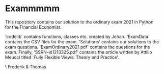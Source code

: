 # Exammmmm

This repository contains our solution to the ordinary exam 2021 in Python for the Financial Economist.

'codelib' contains functions, classes etc. created by Johan.
'ExamData' contains the CSV files for the exam.
'Solutions' contains our solutions to the exam questions.
'ExamOrdinary2021.pdf' contains the questions for the exam.
Finally, 'SSRN-id1213325.pdf' contains the article written by Attilio Meucci titled 'Fully Flexible Views: Theory and Practice'. 

\\ Frederik & Thomas
